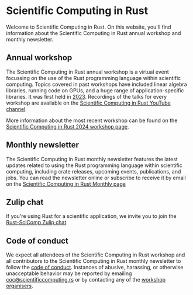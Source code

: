 # Scientific Computing in Rust

Welcome to Scientific Computing in Rust. On this website, you'll find information about the Scientific Computing in Rust annual workshop and
monthly newsletter.

## Annual workshop

The Scientific Computing in Rust annual workshop is a virtual event focussing on the use of the Rust programming language
within scientific computing. Topics covered in past workshops have included linear algebra libraries,
running code on GPUs, and a huge range of application-specific libraries.
It was first held in [2023](/2023). Recordings of the talks for every workshop are available on the
[Scientific Computing in Rust YouTube channel](https://www.youtube.com/@ScientificComputinginRust).

More information about the most recent workshop can be found on the <a href='/2024'>Scientific Computing in Rust 2024 workshop page</a>.

## Monthly newsletter

The Scientific Computing in Rust monthly newsletter features the latest updates related to using the Rust programming language
within scientific computing, including crate releases, upcoming events, publications, and jobs.
You can read the newsletter online or subscribe to receive it by email on the <a href='/monthly'>Scientific Computing in Rust Monthly page</a>

## Zulip chat
If you're using Rust for a scientific application, we invite you to join the
<a href='https://rust-scicomp.zulipchat.com/register/'>Rust-SciComp Zulip chat</a>.

## Code of conduct
We expect all attendees of the Scientific Computing in Rust workshop
and all contributors to the Scientific Computing in Rust monthly newsletter
to follow the [code of conduct](/code-of-conduct.md).
Instances of abusive, harassing, or otherwise unacceptable behavior may be reported by emailing
[coc@scientificcomputing.rs](mailto:coc@scientificcomputing.rs) or by contacting any of the [workshop organisers](/2024/team.md).

